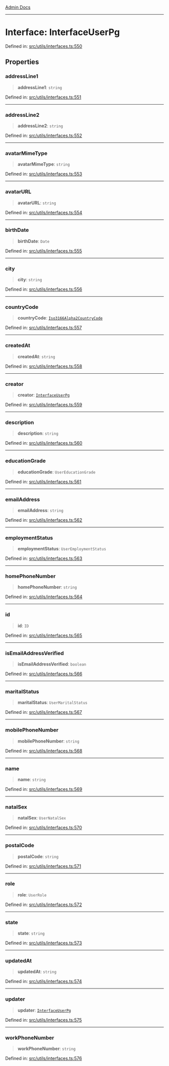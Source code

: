 [Admin Docs](/)

***

# Interface: InterfaceUserPg

Defined in: [src/utils/interfaces.ts:550](https://github.com/PalisadoesFoundation/talawa-admin/blob/main/src/utils/interfaces.ts#L550)

## Properties

### addressLine1

> **addressLine1**: `string`

Defined in: [src/utils/interfaces.ts:551](https://github.com/PalisadoesFoundation/talawa-admin/blob/main/src/utils/interfaces.ts#L551)

***

### addressLine2

> **addressLine2**: `string`

Defined in: [src/utils/interfaces.ts:552](https://github.com/PalisadoesFoundation/talawa-admin/blob/main/src/utils/interfaces.ts#L552)

***

### avatarMimeType

> **avatarMimeType**: `string`

Defined in: [src/utils/interfaces.ts:553](https://github.com/PalisadoesFoundation/talawa-admin/blob/main/src/utils/interfaces.ts#L553)

***

### avatarURL

> **avatarURL**: `string`

Defined in: [src/utils/interfaces.ts:554](https://github.com/PalisadoesFoundation/talawa-admin/blob/main/src/utils/interfaces.ts#L554)

***

### birthDate

> **birthDate**: `Date`

Defined in: [src/utils/interfaces.ts:555](https://github.com/PalisadoesFoundation/talawa-admin/blob/main/src/utils/interfaces.ts#L555)

***

### city

> **city**: `string`

Defined in: [src/utils/interfaces.ts:556](https://github.com/PalisadoesFoundation/talawa-admin/blob/main/src/utils/interfaces.ts#L556)

***

### countryCode

> **countryCode**: [`Iso3166Alpha2CountryCode`](../enumerations/Iso3166Alpha2CountryCode.md)

Defined in: [src/utils/interfaces.ts:557](https://github.com/PalisadoesFoundation/talawa-admin/blob/main/src/utils/interfaces.ts#L557)

***

### createdAt

> **createdAt**: `string`

Defined in: [src/utils/interfaces.ts:558](https://github.com/PalisadoesFoundation/talawa-admin/blob/main/src/utils/interfaces.ts#L558)

***

### creator

> **creator**: [`InterfaceUserPg`](InterfaceUserPg.md)

Defined in: [src/utils/interfaces.ts:559](https://github.com/PalisadoesFoundation/talawa-admin/blob/main/src/utils/interfaces.ts#L559)

***

### description

> **description**: `string`

Defined in: [src/utils/interfaces.ts:560](https://github.com/PalisadoesFoundation/talawa-admin/blob/main/src/utils/interfaces.ts#L560)

***

### educationGrade

> **educationGrade**: `UserEducationGrade`

Defined in: [src/utils/interfaces.ts:561](https://github.com/PalisadoesFoundation/talawa-admin/blob/main/src/utils/interfaces.ts#L561)

***

### emailAddress

> **emailAddress**: `string`

Defined in: [src/utils/interfaces.ts:562](https://github.com/PalisadoesFoundation/talawa-admin/blob/main/src/utils/interfaces.ts#L562)

***

### employmentStatus

> **employmentStatus**: `UserEmploymentStatus`

Defined in: [src/utils/interfaces.ts:563](https://github.com/PalisadoesFoundation/talawa-admin/blob/main/src/utils/interfaces.ts#L563)

***

### homePhoneNumber

> **homePhoneNumber**: `string`

Defined in: [src/utils/interfaces.ts:564](https://github.com/PalisadoesFoundation/talawa-admin/blob/main/src/utils/interfaces.ts#L564)

***

### id

> **id**: `ID`

Defined in: [src/utils/interfaces.ts:565](https://github.com/PalisadoesFoundation/talawa-admin/blob/main/src/utils/interfaces.ts#L565)

***

### isEmailAddressVerified

> **isEmailAddressVerified**: `boolean`

Defined in: [src/utils/interfaces.ts:566](https://github.com/PalisadoesFoundation/talawa-admin/blob/main/src/utils/interfaces.ts#L566)

***

### maritalStatus

> **maritalStatus**: `UserMaritalStatus`

Defined in: [src/utils/interfaces.ts:567](https://github.com/PalisadoesFoundation/talawa-admin/blob/main/src/utils/interfaces.ts#L567)

***

### mobilePhoneNumber

> **mobilePhoneNumber**: `string`

Defined in: [src/utils/interfaces.ts:568](https://github.com/PalisadoesFoundation/talawa-admin/blob/main/src/utils/interfaces.ts#L568)

***

### name

> **name**: `string`

Defined in: [src/utils/interfaces.ts:569](https://github.com/PalisadoesFoundation/talawa-admin/blob/main/src/utils/interfaces.ts#L569)

***

### natalSex

> **natalSex**: `UserNatalSex`

Defined in: [src/utils/interfaces.ts:570](https://github.com/PalisadoesFoundation/talawa-admin/blob/main/src/utils/interfaces.ts#L570)

***

### postalCode

> **postalCode**: `string`

Defined in: [src/utils/interfaces.ts:571](https://github.com/PalisadoesFoundation/talawa-admin/blob/main/src/utils/interfaces.ts#L571)

***

### role

> **role**: `UserRole`

Defined in: [src/utils/interfaces.ts:572](https://github.com/PalisadoesFoundation/talawa-admin/blob/main/src/utils/interfaces.ts#L572)

***

### state

> **state**: `string`

Defined in: [src/utils/interfaces.ts:573](https://github.com/PalisadoesFoundation/talawa-admin/blob/main/src/utils/interfaces.ts#L573)

***

### updatedAt

> **updatedAt**: `string`

Defined in: [src/utils/interfaces.ts:574](https://github.com/PalisadoesFoundation/talawa-admin/blob/main/src/utils/interfaces.ts#L574)

***

### updater

> **updater**: [`InterfaceUserPg`](InterfaceUserPg.md)

Defined in: [src/utils/interfaces.ts:575](https://github.com/PalisadoesFoundation/talawa-admin/blob/main/src/utils/interfaces.ts#L575)

***

### workPhoneNumber

> **workPhoneNumber**: `string`

Defined in: [src/utils/interfaces.ts:576](https://github.com/PalisadoesFoundation/talawa-admin/blob/main/src/utils/interfaces.ts#L576)
